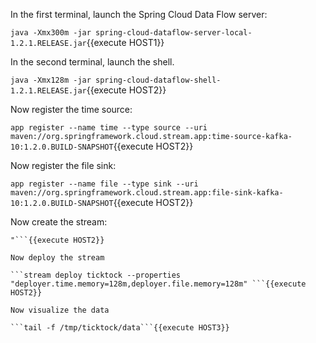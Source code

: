 In the first terminal, launch the Spring Cloud Data Flow server:

```java -Xmx300m -jar spring-cloud-dataflow-server-local-1.2.1.RELEASE.jar```{{execute HOST1}}

In the second terminal, launch the shell.

```java -Xmx128m -jar spring-cloud-dataflow-shell-1.2.1.RELEASE.jar```{{execute HOST2}}

Now register the time source:

```app register --name time --type source --uri maven://org.springframework.cloud.stream.app:time-source-kafka-10:1.2.0.BUILD-SNAPSHOT```{{execute HOST2}}

Now register the file sink:

```app register --name file --type sink --uri maven://org.springframework.cloud.stream.app:file-sink-kafka-10:1.2.0.BUILD-SNAPSHOT```{{execute HOST2}}

Now create the stream:

```stream create --name ticktock --definition "time | file --directory=/tmp/ticktock --name=data
"```{{execute HOST2}}

Now deploy the stream

```stream deploy ticktock --properties "deployer.time.memory=128m,deployer.file.memory=128m" ```{{execute HOST2}}

Now visualize the data

```tail -f /tmp/ticktock/data```{{execute HOST3}}
